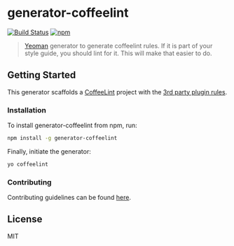 # generator-coffeelint
[![Build Status](https://img.shields.io/circleci/project/blamattina/generator-coffeelint.svg?style=flat-square)](https://circleci.com/gh/blamattina/generator-coffeelint) [![npm](https://img.shields.io/npm/v/generator-coffeelint.svg?style=flat-square)](https://www.npmjs.com/package/generator-coffeelint)

> [Yeoman](http://yeoman.io) generator to generate coffeelint rules. If it is part of your style guide, you should lint for it.  This will make that easier to do.

## Getting Started

This generator scaffolds a [CoffeeLint][coffeelint] project with the
[3rd party plugin rules][3rd-party-rules].

[coffeelint]: http://www.coffeelint.org/
[3rd-party-rules]: https://github.com/clutchski/coffeelint/blob/master/3rd_party_rules.md

### Installation

To install generator-coffeelint from npm, run:

```bash
npm install -g generator-coffeelint
```

Finally, initiate the generator:

```bash
yo coffeelint
```

### Contributing

Contributing guidelines can be found [here][contributing-md].

[contributing-md]: contributing.md

## License

MIT
